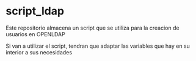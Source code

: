 # script_ldap
Este repositorio almacena un script que se utiliza para la creacion de usuarios en OPENLDAP

Si van a utilizar el script, tendran que adaptar las variables que hay en su interior a sus necesidades
